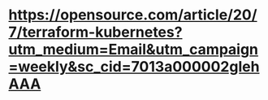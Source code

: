 # https://opensource.com/article/20/7/terraform-kubernetes?utm_medium=Email&utm_campaign=weekly&sc_cid=7013a000002glehAAA
